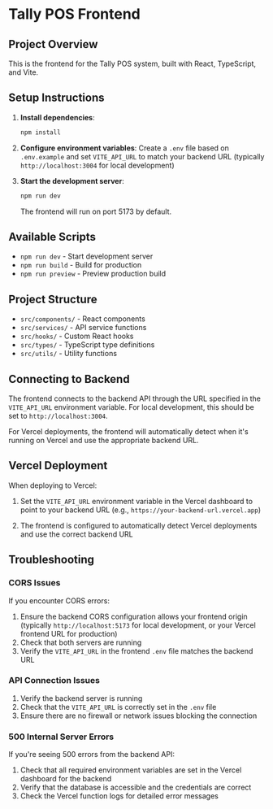# Tally POS Frontend

## Project Overview

This is the frontend for the Tally POS system, built with React, TypeScript, and Vite.

## Setup Instructions

1. **Install dependencies**:
   ```bash
   npm install
   ```

2. **Configure environment variables**:
   Create a `.env` file based on `.env.example` and set `VITE_API_URL` to match your backend URL (typically `http://localhost:3004` for local development)

3. **Start the development server**:
   ```bash
   npm run dev
   ```

   The frontend will run on port 5173 by default.

## Available Scripts

- `npm run dev` - Start development server
- `npm run build` - Build for production
- `npm run preview` - Preview production build

## Project Structure

- `src/components/` - React components
- `src/services/` - API service functions
- `src/hooks/` - Custom React hooks
- `src/types/` - TypeScript type definitions
- `src/utils/` - Utility functions

## Connecting to Backend

The frontend connects to the backend API through the URL specified in the `VITE_API_URL` environment variable. For local development, this should be set to `http://localhost:3004`.

For Vercel deployments, the frontend will automatically detect when it's running on Vercel and use the appropriate backend URL.

## Vercel Deployment

When deploying to Vercel:

1. Set the `VITE_API_URL` environment variable in the Vercel dashboard to point to your backend URL (e.g., `https://your-backend-url.vercel.app`)

2. The frontend is configured to automatically detect Vercel deployments and use the correct backend URL

## Troubleshooting

### CORS Issues

If you encounter CORS errors:

1. Ensure the backend CORS configuration allows your frontend origin (typically `http://localhost:5173` for local development, or your Vercel frontend URL for production)
2. Check that both servers are running
3. Verify the `VITE_API_URL` in the frontend `.env` file matches the backend URL

### API Connection Issues

1. Verify the backend server is running
2. Check that the `VITE_API_URL` is correctly set in the `.env` file
3. Ensure there are no firewall or network issues blocking the connection

### 500 Internal Server Errors

If you're seeing 500 errors from the backend API:

1. Check that all required environment variables are set in the Vercel dashboard for the backend
2. Verify that the database is accessible and the credentials are correct
3. Check the Vercel function logs for detailed error messages
